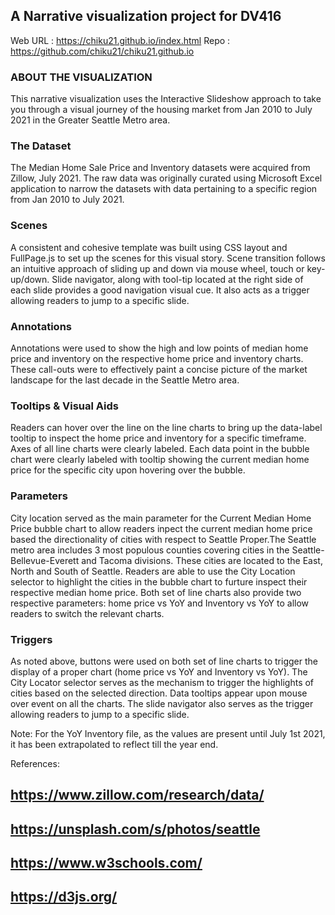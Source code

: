 ## A Narrative visualization project for DV416 

Web URL : https://chiku21.github.io/index.html
Repo    : https://github.com/chiku21/chiku21.github.io

### ABOUT THE VISUALIZATION
This narrative visualization uses the Interactive Slideshow approach to take you through a visual journey of the housing market from Jan 2010 to July 2021 in the Greater Seattle Metro area.


### The Dataset
The Median Home Sale Price and Inventory datasets were acquired from Zillow, July 2021. The raw data was originally curated using Microsoft Excel application to narrow the datasets with data pertaining to a specific region from Jan 2010 to July 2021.

### Scenes
A consistent and cohesive template was built using CSS layout and FullPage.js to set up the scenes for this visual story. Scene transition follows an intuitive approach of sliding up and down via mouse wheel, touch or key-up/down. Slide navigator, along with tool-tip located at the right side of each slide provides a good navigation visual cue. It also acts as a trigger allowing readers to jump to a specific slide. 

### Annotations
Annotations were used to show the high and low points of median home price and inventory on the respective home price and inventory charts. These     call-outs were to effectively paint a concise picture of the market landscape for the last decade in the Seattle Metro area. 

### Tooltips & Visual Aids
Readers can hover over the line on the line charts to bring up the data-label tooltip to inspect the home price and inventory for a specific timeframe.
Axes of all line charts were clearly labeled.  Each data point in the bubble chart were clearly labeled with tooltip showing the current median home price for the specific city upon hovering over the bubble.
 
### Parameters
City location served as the main parameter for the Current Median Home Price bubble chart to allow readers inpect the current median home price based  the directionality of cities with respect to Seattle Proper.The Seattle metro area includes 3 most populous counties covering cities in the Seattle-Bellevue-Everett and Tacoma divisions. These cities are located to the East, North and South of Seattle. Readers are able to use the City Location selector to highlight the cities in the bubble chart to furture inspect their respective median home price. Both set of line charts also provide two respective parameters: home price vs YoY and Inventory vs YoY to allow readers to switch the relevant charts. 

### Triggers
As noted above, buttons were used on both set of line charts to trigger the display  of a proper chart (home price vs YoY and Inventory vs YoY).  The City Locator selector serves as the mechanism to trigger the highlights of cities based on the selected direction. Data tooltips appear upon mouse over event on all the charts.
The slide navigator also serves as the trigger allowing readers to jump to a specific slide.

Note: For the YoY Inventory file, as the values are present until July 1st 2021, it has been extrapolated to reflect till the year end. 

References:
## https://www.zillow.com/research/data/
## https://unsplash.com/s/photos/seattle
## https://www.w3schools.com/
## https://d3js.org/
